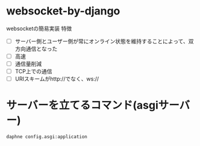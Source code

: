 # websocket-by-django
websocketの簡易実装
特徴
- [ ] サーバー側とユーザー側が常にオンライン状態を維持することによって、双方向通信となった
- [ ] 高速
- [ ] 通信量削減
- [ ] TCP上での通信
- [ ] URIスキームがhttp://でなく、ws://

# サーバーを立てるコマンド(asgiサーバー)
```daphne config.asgi:application```
